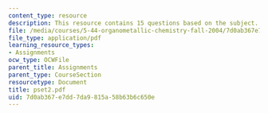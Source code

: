 ```yaml
---
content_type: resource
description: This resource contains 15 questions based on the subject.
file: /media/courses/5-44-organometallic-chemistry-fall-2004/7d0ab367e7dd7da9815a58b63b6c650e_pset2.pdf
file_type: application/pdf
learning_resource_types:
- Assignments
ocw_type: OCWFile
parent_title: Assignments
parent_type: CourseSection
resourcetype: Document
title: pset2.pdf
uid: 7d0ab367-e7dd-7da9-815a-58b63b6c650e
---
```

